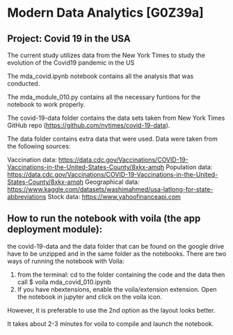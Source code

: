 # Modern Data Analytics [G0Z39a]

## Project: Covid 19 in the USA

The current study utilizes data from the New York Times to study the evolution of the Covid19 pandemic in the US

The mda_covid.ipynb notebook contains all the analysis that was conducted.

The mda_module_010.py contains all the necessary funtions for the notebook to work properly.

The covid-19-data folder contains the data sets taken from New York Times GitHub repo (https://github.com/nytimes/covid-19-data).

The data folder contains extra data that were used. Data were taken from the following sources:

Vaccination data: https://data.cdc.gov/Vaccinations/COVID-19-Vaccinations-in-the-United-States-County/8xkx-amqh
Population data: https://data.cdc.gov/Vaccinations/COVID-19-Vaccinations-in-the-United-States-County/8xkx-amqh
Geographical data: https://www.kaggle.com/datasets/washimahmed/usa-latlong-for-state-abbreviations
Stock data: https://www.yahoofinanceapi.com

##  How to run the notebook with voila (the app deployment module):
the covid-19-data and the data folder that can be found on the google drive have to be unzipped and in the same folder as the notebooks. 
There are two ways of running the notebook with Voila: 
1) from the terminal: cd to the folder containing the code and the data then call $ voila mda_covid_010.ipynb 
2) If you have nbextensions, enable the voila/extension extension. Open the notebook in jupyter and click on the voila icon. 

However, it is preferable to use the 2nd option as the layout looks better. 

It takes about 2-3 minutes for voila to compile and launch the notebook. 

